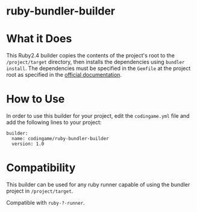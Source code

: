 # ruby-bundler-builder

# What it Does

This Ruby2.4 builder copies the contents of the project's root to the `/project/target` directory, then installs the dependencies using `bundler install`. The dependencies must be specified in the `Gemfile` at the project root as specified in the [official documentation](http://bundler.io/man/gemfile.5.html).

# How to Use

In order to use this builder for your project, edit the `codingame.yml` file and add the following lines to your project:

    builder:
      name: codingame/ruby-bundler-builder
      version: 1.0

# Compatibility

This builder can be used for any ruby runner capable of using the bundler project in `/project/target`.

Compatible with `ruby-?-runner`.
